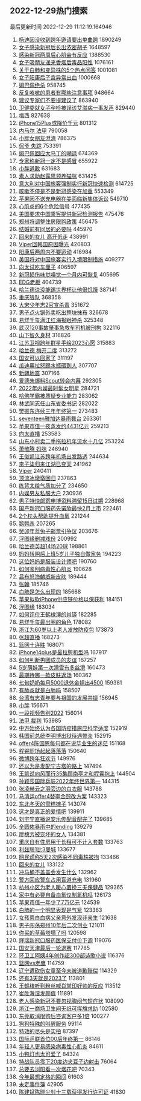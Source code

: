 ## 2022-12-29热门搜索 
最后更新时间 2022-12-29 11:12:19.164946 
1. [杨迪因没收到跨年邀请要出单曲跨](https://s.weibo.com/weibo?q=%23%E6%9D%A8%E8%BF%AA%E5%9B%A0%E6%B2%A1%E6%94%B6%E5%88%B0%E8%B7%A8%E5%B9%B4%E9%82%80%E8%AF%B7%E8%A6%81%E5%87%BA%E5%8D%95%E6%9B%B2%E8%B7%A8%23&t=31&band_rank=1&Refer=top) 1890249
1. [女子感染新冠后长出浓密胡子](https://s.weibo.com/weibo?q=%23%E5%A5%B3%E5%AD%90%E6%84%9F%E6%9F%93%E6%96%B0%E5%86%A0%E5%90%8E%E9%95%BF%E5%87%BA%E6%B5%93%E5%AF%86%E8%83%A1%E5%AD%90%23&t=31&band_rank=11&Refer=top) 1648597
1. [感染新冠两周后心肌会有反应](https://s.weibo.com/weibo?q=%23%E6%84%9F%E6%9F%93%E6%96%B0%E5%86%A0%E4%B8%A4%E5%91%A8%E5%90%8E%E5%BF%83%E8%82%8C%E4%BC%9A%E6%9C%89%E5%8F%8D%E5%BA%94%23&t=31&band_rank=1&Refer=top) 1388530
1. [女子吸朋友递来香烟后毒品阳性](https://s.weibo.com/weibo?q=%23%E5%A5%B3%E5%AD%90%E5%90%B8%E6%9C%8B%E5%8F%8B%E9%80%92%E6%9D%A5%E9%A6%99%E7%83%9F%E5%90%8E%E6%AF%92%E5%93%81%E9%98%B3%E6%80%A7%23&t=31&band_rank=7&Refer=top) 1076161
1. [关于白肺和变异株的5个热点问答](https://s.weibo.com/weibo?q=%23%E5%85%B3%E4%BA%8E%E7%99%BD%E8%82%BA%E5%92%8C%E5%8F%98%E5%BC%82%E6%A0%AA%E7%9A%845%E4%B8%AA%E7%83%AD%E7%82%B9%E9%97%AE%E7%AD%94%23&t=31&band_rank=3&Refer=top) 1001081
1. [女子阳康后子宫异常出血](https://s.weibo.com/weibo?q=%23%E5%A5%B3%E5%AD%90%E9%98%B3%E5%BA%B7%E5%90%8E%E5%AD%90%E5%AE%AB%E5%BC%82%E5%B8%B8%E5%87%BA%E8%A1%80%23&t=31&band_rank=11&Refer=top) 1000668
1. [姆巴佩绝杀](https://s.weibo.com/weibo?q=%23%E5%A7%86%E5%B7%B4%E4%BD%A9%E7%BB%9D%E6%9D%80%23&t=31&band_rank=5&Refer=top) 958745
1. [反复咳嗽的患者有哪些注意事项](https://s.weibo.com/weibo?q=%23%E5%8F%8D%E5%A4%8D%E5%92%B3%E5%97%BD%E7%9A%84%E6%82%A3%E8%80%85%E6%9C%89%E5%93%AA%E4%BA%9B%E6%B3%A8%E6%84%8F%E4%BA%8B%E9%A1%B9%23&t=31&band_rank=40&Refer=top) 948664
1. [建议专家们不要提建议了](https://s.weibo.com/weibo?q=%23%E5%BB%BA%E8%AE%AE%E4%B8%93%E5%AE%B6%E4%BB%AC%E4%B8%8D%E8%A6%81%E6%8F%90%E5%BB%BA%E8%AE%AE%E4%BA%86%23&t=31&band_rank=6&Refer=top) 863940
1. [卫健委就女子孕检被误诊艾滋病一事发声](https://s.weibo.com/weibo?q=%23%E5%8D%AB%E5%81%A5%E5%A7%94%E5%B0%B1%E5%A5%B3%E5%AD%90%E5%AD%95%E6%A3%80%E8%A2%AB%E8%AF%AF%E8%AF%8A%E8%89%BE%E6%BB%8B%E7%97%85%E4%B8%80%E4%BA%8B%E5%8F%91%E5%A3%B0%23&t=31&band_rank=12&Refer=top) 829440
1. [梅西](https://s.weibo.com/weibo?q=%E6%A2%85%E8%A5%BF&t=31&band_rank=19&Refer=top) 827638
1. [iPhone15Plus或降价千元](https://s.weibo.com/weibo?q=%23iPhone15Plus%E6%88%96%E9%99%8D%E4%BB%B7%E5%8D%83%E5%85%83%23&t=31&band_rank=24&Refer=top) 801312
1. [内马尔 法甲](https://s.weibo.com/weibo?q=%E5%86%85%E9%A9%AC%E5%B0%94%20%E6%B3%95%E7%94%B2&t=31&band_rank=5&Refer=top) 790058
1. [小胖女朋友澄清](https://s.weibo.com/weibo?q=%23%E5%B0%8F%E8%83%96%E5%A5%B3%E6%9C%8B%E5%8F%8B%E6%BE%84%E6%B8%85%23&t=31&band_rank=7&Refer=top) 786375
1. [侃爷 失踪](https://s.weibo.com/weibo?q=%E4%BE%83%E7%88%B7%20%E5%A4%B1%E8%B8%AA&t=31&band_rank=2&Refer=top) 753391
1. [姆巴佩回应大马丁的嘲讽](https://s.weibo.com/weibo?q=%23%E5%A7%86%E5%B7%B4%E4%BD%A9%E5%9B%9E%E5%BA%94%E5%A4%A7%E9%A9%AC%E4%B8%81%E7%9A%84%E5%98%B2%E8%AE%BD%23&t=31&band_rank=7&Refer=top) 674369
1. [专家称新冠一定不是感冒](https://s.weibo.com/weibo?q=%23%E4%B8%93%E5%AE%B6%E7%A7%B0%E6%96%B0%E5%86%A0%E4%B8%80%E5%AE%9A%E4%B8%8D%E6%98%AF%E6%84%9F%E5%86%92%23&t=31&band_rank=8&Refer=top) 655922
1. [小胖道歉](https://s.weibo.com/weibo?q=%23%E5%B0%8F%E8%83%96%E9%81%93%E6%AD%89%23&t=31&band_rank=7&Refer=top) 631683
1. [素人求助赵露思领养猫咪](https://s.weibo.com/weibo?q=%23%E7%B4%A0%E4%BA%BA%E6%B1%82%E5%8A%A9%E8%B5%B5%E9%9C%B2%E6%80%9D%E9%A2%86%E5%85%BB%E7%8C%AB%E5%92%AA%23&t=31&band_rank=11&Refer=top) 631425
1. [意大利对中国旅客强制实行新冠快速检测](https://s.weibo.com/weibo?q=%23%E6%84%8F%E5%A4%A7%E5%88%A9%E5%AF%B9%E4%B8%AD%E5%9B%BD%E6%97%85%E5%AE%A2%E5%BC%BA%E5%88%B6%E5%AE%9E%E8%A1%8C%E6%96%B0%E5%86%A0%E5%BF%AB%E9%80%9F%E6%A3%80%E6%B5%8B%23&t=31&band_rank=23&Refer=top) 614725
1. [咳嗽不停是不是新冠感染在加重](https://s.weibo.com/weibo?q=%23%E5%92%B3%E5%97%BD%E4%B8%8D%E5%81%9C%E6%98%AF%E4%B8%8D%E6%98%AF%E6%96%B0%E5%86%A0%E6%84%9F%E6%9F%93%E5%9C%A8%E5%8A%A0%E9%87%8D%23&t=31&band_rank=31&Refer=top) 553349
1. [苹果因不送充电器在美面临新集体诉讼](https://s.weibo.com/weibo?q=%23%E8%8B%B9%E6%9E%9C%E5%9B%A0%E4%B8%8D%E9%80%81%E5%85%85%E7%94%B5%E5%99%A8%E5%9C%A8%E7%BE%8E%E9%9D%A2%E4%B8%B4%E6%96%B0%E9%9B%86%E4%BD%93%E8%AF%89%E8%AE%BC%23&t=31&band_rank=37&Refer=top) 549710
1. [心肌炎的6个危险信号](https://s.weibo.com/weibo?q=%23%E5%BF%83%E8%82%8C%E7%82%8E%E7%9A%846%E4%B8%AA%E5%8D%B1%E9%99%A9%E4%BF%A1%E5%8F%B7%23&t=31&band_rank=4&Refer=top) 477435
1. [美国要求中国乘客提供新冠检测报告](https://s.weibo.com/weibo?q=%23%E7%BE%8E%E5%9B%BD%E8%A6%81%E6%B1%82%E4%B8%AD%E5%9B%BD%E4%B9%98%E5%AE%A2%E6%8F%90%E4%BE%9B%E6%96%B0%E5%86%A0%E6%A3%80%E6%B5%8B%E6%8A%A5%E5%91%8A%23&t=31&band_rank=13&Refer=top) 475476
1. [郑州将调整住房限购政策](https://s.weibo.com/weibo?q=%23%E9%83%91%E5%B7%9E%E5%B0%86%E8%B0%83%E6%95%B4%E4%BD%8F%E6%88%BF%E9%99%90%E8%B4%AD%E6%94%BF%E7%AD%96%23&t=31&band_rank=9&Refer=top) 456475
1. [结婚前有同居的必要吗](https://s.weibo.com/weibo?q=%23%E7%BB%93%E5%A9%9A%E5%89%8D%E6%9C%89%E5%90%8C%E5%B1%85%E7%9A%84%E5%BF%85%E8%A6%81%E5%90%97%23&t=31&band_rank=5&Refer=top) 445970
1. [回来的女儿 高开低走](https://s.weibo.com/weibo?q=%E5%9B%9E%E6%9D%A5%E7%9A%84%E5%A5%B3%E5%84%BF%20%E9%AB%98%E5%BC%80%E4%BD%8E%E8%B5%B0&t=31&band_rank=7&Refer=top) 438991
1. [Viper回韩国原因曝光](https://s.weibo.com/weibo?q=%23Viper%E5%9B%9E%E9%9F%A9%E5%9B%BD%E5%8E%9F%E5%9B%A0%E6%9B%9D%E5%85%89%23&t=31&band_rank=8&Refer=top) 420803
1. [阳康后两周内不要运动](https://s.weibo.com/weibo?q=%23%E9%98%B3%E5%BA%B7%E5%90%8E%E4%B8%A4%E5%91%A8%E5%86%85%E4%B8%8D%E8%A6%81%E8%BF%90%E5%8A%A8%23&t=31&band_rank=15&Refer=top) 416984
1. [美国将对中国旅客实行入境限制措施](https://s.weibo.com/weibo?q=%23%E7%BE%8E%E5%9B%BD%E5%B0%86%E5%AF%B9%E4%B8%AD%E5%9B%BD%E6%97%85%E5%AE%A2%E5%AE%9E%E8%A1%8C%E5%85%A5%E5%A2%83%E9%99%90%E5%88%B6%E6%8E%AA%E6%96%BD%23&t=31&band_rank=12&Refer=top) 409277
1. [向太试吃车厘子](https://s.weibo.com/weibo?q=%23%E5%90%91%E5%A4%AA%E8%AF%95%E5%90%83%E8%BD%A6%E5%8E%98%E5%AD%90%23&t=31&band_rank=16&Refer=top) 406597
1. [新冠损伤味觉嗅觉一个月内可恢复](https://s.weibo.com/weibo?q=%23%E6%96%B0%E5%86%A0%E6%8D%9F%E4%BC%A4%E5%91%B3%E8%A7%89%E5%97%85%E8%A7%89%E4%B8%80%E4%B8%AA%E6%9C%88%E5%86%85%E5%8F%AF%E6%81%A2%E5%A4%8D%23&t=31&band_rank=35&Refer=top) 405695
1. [EDG老板](https://s.weibo.com/weibo?q=EDG%E8%80%81%E6%9D%BF&t=31&band_rank=24&Refer=top) 404739
1. [哈兰德说没能踢世界杯让他很饥饿](https://s.weibo.com/weibo?q=%23%E5%93%88%E5%85%B0%E5%BE%B7%E8%AF%B4%E6%B2%A1%E8%83%BD%E8%B8%A2%E4%B8%96%E7%95%8C%E6%9D%AF%E8%AE%A9%E4%BB%96%E5%BE%88%E9%A5%A5%E9%A5%BF%23&t=31&band_rank=13&Refer=top) 387141
1. [重庆狼队](https://s.weibo.com/weibo?q=%23%E9%87%8D%E5%BA%86%E7%8B%BC%E9%98%9F%23&t=31&band_rank=9&Refer=top) 368358
1. [大宋少年志2官宣杀青](https://s.weibo.com/weibo?q=%23%E5%A4%A7%E5%AE%8B%E5%B0%91%E5%B9%B4%E5%BF%972%E5%AE%98%E5%AE%A3%E6%9D%80%E9%9D%92%23&t=31&band_rank=17&Refer=top) 351672
1. [男子点火锅外卖吃出整块抹布](https://s.weibo.com/weibo?q=%23%E7%94%B7%E5%AD%90%E7%82%B9%E7%81%AB%E9%94%85%E5%A4%96%E5%8D%96%E5%90%83%E5%87%BA%E6%95%B4%E5%9D%97%E6%8A%B9%E5%B8%83%23&t=31&band_rank=22&Refer=top) 326678
1. [易烊千玺满江红海报眼神杀](https://s.weibo.com/weibo?q=%23%E6%98%93%E7%83%8A%E5%8D%83%E7%8E%BA%E6%BB%A1%E6%B1%9F%E7%BA%A2%E6%B5%B7%E6%8A%A5%E7%9C%BC%E7%A5%9E%E6%9D%80%23&t=31&band_rank=23&Refer=top) 325348
1. [武汉120事故肇事急救车司机被刑拘](https://s.weibo.com/weibo?q=%23%E6%AD%A6%E6%B1%89120%E4%BA%8B%E6%95%85%E8%82%87%E4%BA%8B%E6%80%A5%E6%95%91%E8%BD%A6%E5%8F%B8%E6%9C%BA%E8%A2%AB%E5%88%91%E6%8B%98%23&t=31&band_rank=10&Refer=top) 322116
1. [山下智久身材](https://s.weibo.com/weibo?q=%23%E5%B1%B1%E4%B8%8B%E6%99%BA%E4%B9%85%E8%BA%AB%E6%9D%90%23&t=31&band_rank=11&Refer=top) 316826
1. [江苏卫视跨年群星手绘2023心愿](https://s.weibo.com/weibo?q=%23%E6%B1%9F%E8%8B%8F%E5%8D%AB%E8%A7%86%E8%B7%A8%E5%B9%B4%E7%BE%A4%E6%98%9F%E6%89%8B%E7%BB%982023%E5%BF%83%E6%84%BF%23&t=31&band_rank=21&Refer=top) 315883
1. [哈兰德 梅开二度](https://s.weibo.com/weibo?q=%E5%93%88%E5%85%B0%E5%BE%B7%20%E6%A2%85%E5%BC%80%E4%BA%8C%E5%BA%A6&t=31&band_rank=20&Refer=top) 313272
1. [国安可以回家了](https://s.weibo.com/weibo?q=%23%E5%9B%BD%E5%AE%89%E5%8F%AF%E4%BB%A5%E5%9B%9E%E5%AE%B6%E4%BA%86%23&t=31&band_rank=20&Refer=top) 311197
1. [瓜迪奥拉怒踢水瓶砸到人](https://s.weibo.com/weibo?q=%23%E7%93%9C%E8%BF%AA%E5%A5%A5%E6%8B%89%E6%80%92%E8%B8%A2%E6%B0%B4%E7%93%B6%E7%A0%B8%E5%88%B0%E4%BA%BA%23&t=31&band_rank=15&Refer=top) 307707
1. [新疆地震](https://s.weibo.com/weibo?q=%E6%96%B0%E7%96%86%E5%9C%B0%E9%9C%87&t=31&band_rank=44&Refer=top) 307166
1. [爱德朱爆料Scout转会内幕](https://s.weibo.com/weibo?q=%23%E7%88%B1%E5%BE%B7%E6%9C%B1%E7%88%86%E6%96%99Scout%E8%BD%AC%E4%BC%9A%E5%86%85%E5%B9%95%23&t=31&band_rank=12&Refer=top) 292305
1. [2022年内娱最时髦女明星](https://s.weibo.com/weibo?q=2022%E5%B9%B4%E5%86%85%E5%A8%B1%E6%9C%80%E6%97%B6%E9%AB%A6%E5%A5%B3%E6%98%8E%E6%98%9F&t=31&band_rank=21&Refer=top) 284721
1. [哈佛学霸被质疑专业能力](https://s.weibo.com/weibo?q=%23%E5%93%88%E4%BD%9B%E5%AD%A6%E9%9C%B8%E8%A2%AB%E8%B4%A8%E7%96%91%E4%B8%93%E4%B8%9A%E8%83%BD%E5%8A%9B%23&t=31&band_rank=17&Refer=top) 283062
1. [林武同志任山东省委书记](https://s.weibo.com/weibo?q=%23%E6%9E%97%E6%AD%A6%E5%90%8C%E5%BF%97%E4%BB%BB%E5%B1%B1%E4%B8%9C%E7%9C%81%E5%A7%94%E4%B9%A6%E8%AE%B0%23&t=31&band_rank=23&Refer=top) 282022
1. [樊振东连续三年年终第一](https://s.weibo.com/weibo?q=%23%E6%A8%8A%E6%8C%AF%E4%B8%9C%E8%BF%9E%E7%BB%AD%E4%B8%89%E5%B9%B4%E5%B9%B4%E7%BB%88%E7%AC%AC%E4%B8%80%23&t=31&band_rank=13&Refer=top) 273483
1. [seventeen雅加达暴雨舞台](https://s.weibo.com/weibo?q=%23seventeen%E9%9B%85%E5%8A%A0%E8%BE%BE%E6%9A%B4%E9%9B%A8%E8%88%9E%E5%8F%B0%23&t=31&band_rank=14&Refer=top) 263361
1. [苹果市值一夜蒸发约4431亿元](https://s.weibo.com/weibo?q=%23%E8%8B%B9%E6%9E%9C%E5%B8%82%E5%80%BC%E4%B8%80%E5%A4%9C%E8%92%B8%E5%8F%91%E7%BA%A64431%E4%BA%BF%E5%85%83%23&t=31&band_rank=21&Refer=top) 259213
1. [向太直播](https://s.weibo.com/weibo?q=%E5%90%91%E5%A4%AA%E7%9B%B4%E6%92%AD&t=31&band_rank=15&Refer=top) 253583
1. [山东小村卖二手拖拉机年流水十几亿](https://s.weibo.com/weibo?q=%23%E5%B1%B1%E4%B8%9C%E5%B0%8F%E6%9D%91%E5%8D%96%E4%BA%8C%E6%89%8B%E6%8B%96%E6%8B%89%E6%9C%BA%E5%B9%B4%E6%B5%81%E6%B0%B4%E5%8D%81%E5%87%A0%E4%BA%BF%23&t=31&band_rank=16&Refer=top) 253224
1. [萧敬腾 妈咪](https://s.weibo.com/weibo?q=%E8%90%A7%E6%95%AC%E8%85%BE%20%E5%A6%88%E5%92%AA&t=31&band_rank=21&Refer=top) 246940
1. [王俊凯江苏跨年机场出发路透](https://s.weibo.com/weibo?q=%23%E7%8E%8B%E4%BF%8A%E5%87%AF%E6%B1%9F%E8%8B%8F%E8%B7%A8%E5%B9%B4%E6%9C%BA%E5%9C%BA%E5%87%BA%E5%8F%91%E8%B7%AF%E9%80%8F%23&t=31&band_rank=25&Refer=top) 244634
1. [李子柒归来江湖已变天](https://s.weibo.com/weibo?q=%23%E6%9D%8E%E5%AD%90%E6%9F%92%E5%BD%92%E6%9D%A5%E6%B1%9F%E6%B9%96%E5%B7%B2%E5%8F%98%E5%A4%A9%23&t=31&band_rank=33&Refer=top) 241962
1. [Viper](https://s.weibo.com/weibo?q=Viper&t=31&band_rank=17&Refer=top) 240411
1. [顶流冰墩墩回归](https://s.weibo.com/weibo?q=%23%E9%A1%B6%E6%B5%81%E5%86%B0%E5%A2%A9%E5%A2%A9%E5%9B%9E%E5%BD%92%23&t=31&band_rank=50&Refer=top) 237863
1. [练背太给气质加分了](https://s.weibo.com/weibo?q=%23%E7%BB%83%E8%83%8C%E5%A4%AA%E7%BB%99%E6%B0%94%E8%B4%A8%E5%8A%A0%E5%88%86%E4%BA%86%23&t=31&band_rank=25&Refer=top) 234650
1. [内娱男友私服大户](https://s.weibo.com/weibo?q=%23%E5%86%85%E5%A8%B1%E7%94%B7%E5%8F%8B%E7%A7%81%E6%9C%8D%E5%A4%A7%E6%88%B7%23&t=31&band_rank=32&Refer=top) 230936
1. [男子特快邮寄申博资料滞留15日过期](https://s.weibo.com/weibo?q=%23%E7%94%B7%E5%AD%90%E7%89%B9%E5%BF%AB%E9%82%AE%E5%AF%84%E7%94%B3%E5%8D%9A%E8%B5%84%E6%96%99%E6%BB%9E%E7%95%9915%E6%97%A5%E8%BF%87%E6%9C%9F%23&t=31&band_rank=17&Refer=top) 228968
1. [国产新冠口服药先诺欣最快2月上市](https://s.weibo.com/weibo?q=%23%E5%9B%BD%E4%BA%A7%E6%96%B0%E5%86%A0%E5%8F%A3%E6%9C%8D%E8%8D%AF%E5%85%88%E8%AF%BA%E6%AC%A3%E6%9C%80%E5%BF%AB2%E6%9C%88%E4%B8%8A%E5%B8%82%23&t=31&band_rank=18&Refer=top) 222461
1. [2个枕头帮助提升血氧](https://s.weibo.com/weibo?q=%232%E4%B8%AA%E6%9E%95%E5%A4%B4%E5%B8%AE%E5%8A%A9%E6%8F%90%E5%8D%87%E8%A1%80%E6%B0%A7%23&t=31&band_rank=22&Refer=top) 221244
1. [鹅鸭杀](https://s.weibo.com/weibo?q=%E9%B9%85%E9%B8%AD%E6%9D%80&t=31&band_rank=22&Refer=top) 207265
1. [癸卯年蓝兔子邮票引争议](https://s.weibo.com/weibo?q=%23%E7%99%B8%E5%8D%AF%E5%B9%B4%E8%93%9D%E5%85%94%E5%AD%90%E9%82%AE%E7%A5%A8%E5%BC%95%E4%BA%89%E8%AE%AE%23&t=31&band_rank=48&Refer=top) 203676
1. [浮图缘删减戏份](https://s.weibo.com/weibo?q=%23%E6%B5%AE%E5%9B%BE%E7%BC%98%E5%88%A0%E5%87%8F%E6%88%8F%E4%BB%BD%23&t=31&band_rank=19&Refer=top) 200992
1. [哈兰德英超14场20球](https://s.weibo.com/weibo?q=%23%E5%93%88%E5%85%B0%E5%BE%B7%E8%8B%B1%E8%B6%8514%E5%9C%BA20%E7%90%83%23&t=31&band_rank=29&Refer=top) 198861
1. [妈妈转阴后上班5岁儿子独自做家务](https://s.weibo.com/weibo?q=%23%E5%A6%88%E5%A6%88%E8%BD%AC%E9%98%B4%E5%90%8E%E4%B8%8A%E7%8F%AD5%E5%B2%81%E5%84%BF%E5%AD%90%E7%8B%AC%E8%87%AA%E5%81%9A%E5%AE%B6%E5%8A%A1%23&t=31&band_rank=43&Refer=top) 194223
1. [这位妈妈是服装设计师吧](https://s.weibo.com/weibo?q=%23%E8%BF%99%E4%BD%8D%E5%A6%88%E5%A6%88%E6%98%AF%E6%9C%8D%E8%A3%85%E8%AE%BE%E8%AE%A1%E5%B8%88%E5%90%A7%23&t=31&band_rank=31&Refer=top) 190760
1. [如何鉴别病毒性心肌炎](https://s.weibo.com/weibo?q=%23%E5%A6%82%E4%BD%95%E9%89%B4%E5%88%AB%E7%97%85%E6%AF%92%E6%80%A7%E5%BF%83%E8%82%8C%E7%82%8E%23&t=31&band_rank=32&Refer=top) 190628
1. [吕布怒海麟威新皮肤](https://s.weibo.com/weibo?q=%23%E5%90%95%E5%B8%83%E6%80%92%E6%B5%B7%E9%BA%9F%E5%A8%81%E6%96%B0%E7%9A%AE%E8%82%A4%23&t=31&band_rank=20&Refer=top) 189444
1. [张翰](https://s.weibo.com/weibo?q=%E5%BC%A0%E7%BF%B0&t=31&band_rank=32&Refer=top) 185746
1. [白肺是怎么出现的](https://s.weibo.com/weibo?q=%23%E7%99%BD%E8%82%BA%E6%98%AF%E6%80%8E%E4%B9%88%E5%87%BA%E7%8E%B0%E7%9A%84%23&t=31&band_rank=33&Refer=top) 185688
1. [苹果拟砍iPhone供应链价格以保获利](https://s.weibo.com/weibo?q=%23%E8%8B%B9%E6%9E%9C%E6%8B%9F%E7%A0%8DiPhone%E4%BE%9B%E5%BA%94%E9%93%BE%E4%BB%B7%E6%A0%BC%E4%BB%A5%E4%BF%9D%E8%8E%B7%E5%88%A9%23&t=31&band_rank=30&Refer=top) 184151
1. [浮图缘](https://s.weibo.com/weibo?q=%E6%B5%AE%E5%9B%BE%E7%BC%98&t=31&band_rank=23&Refer=top) 183034
1. [如何评价王鹤棣演的肖铎](https://s.weibo.com/weibo?q=%23%E5%A6%82%E4%BD%95%E8%AF%84%E4%BB%B7%E7%8E%8B%E9%B9%A4%E6%A3%A3%E6%BC%94%E7%9A%84%E8%82%96%E9%93%8E%23&t=31&band_rank=27&Refer=top) 182285
1. [易烊千玺最出圈的角色](https://s.weibo.com/weibo?q=%23%E6%98%93%E7%83%8A%E5%8D%83%E7%8E%BA%E6%9C%80%E5%87%BA%E5%9C%88%E7%9A%84%E8%A7%92%E8%89%B2%23&t=31&band_rank=25&Refer=top) 178082
1. [浙江为60岁以上老人发放防疫包](https://s.weibo.com/weibo?q=%23%E6%B5%99%E6%B1%9F%E4%B8%BA60%E5%B2%81%E4%BB%A5%E4%B8%8A%E8%80%81%E4%BA%BA%E5%8F%91%E6%94%BE%E9%98%B2%E7%96%AB%E5%8C%85%23&t=31&band_rank=50&Refer=top) 173873
1. [张超直播](https://s.weibo.com/weibo?q=%E5%BC%A0%E8%B6%85%E7%9B%B4%E6%92%AD&t=31&band_rank=23&Refer=top) 168273
1. [篮网十连胜](https://s.weibo.com/weibo?q=%23%E7%AF%AE%E7%BD%91%E5%8D%81%E8%BF%9E%E8%83%9C%23&t=31&band_rank=30&Refer=top) 168071
1. [iPhone14plus是最拉胯机型吗](https://s.weibo.com/weibo?q=%23iPhone14plus%E6%98%AF%E6%9C%80%E6%8B%89%E8%83%AF%E6%9C%BA%E5%9E%8B%E5%90%97%23&t=31&band_rank=32&Refer=top) 167917
1. [如何判断男团成员的友谊](https://s.weibo.com/weibo?q=%23%E5%A6%82%E4%BD%95%E5%88%A4%E6%96%AD%E7%94%B7%E5%9B%A2%E6%88%90%E5%91%98%E7%9A%84%E5%8F%8B%E8%B0%8A%23&t=31&band_rank=13&Refer=top) 167257
1. [5岁萌娃第一次滑雪有多丝滑](https://s.weibo.com/weibo?q=%235%E5%B2%81%E8%90%8C%E5%A8%83%E7%AC%AC%E4%B8%80%E6%AC%A1%E6%BB%91%E9%9B%AA%E6%9C%89%E5%A4%9A%E4%B8%9D%E6%BB%91%23&t=31&band_rank=45&Refer=top) 160473
1. [最期待哪一款皮肤返场](https://s.weibo.com/weibo?q=%23%E6%9C%80%E6%9C%9F%E5%BE%85%E5%93%AA%E4%B8%80%E6%AC%BE%E7%9A%AE%E8%82%A4%E8%BF%94%E5%9C%BA%23&t=31&band_rank=34&Refer=top) 160362
1. [七旬奶奶每月5000退休金捐出4500](https://s.weibo.com/weibo?q=%23%E4%B8%83%E6%97%AC%E5%A5%B6%E5%A5%B6%E6%AF%8F%E6%9C%885000%E9%80%80%E4%BC%91%E9%87%91%E6%8D%90%E5%87%BA4500%23&t=31&band_rank=49&Refer=top) 159381
1. [有肺炎就是白肺吗](https://s.weibo.com/weibo?q=%23%E6%9C%89%E8%82%BA%E7%82%8E%E5%B0%B1%E6%98%AF%E7%99%BD%E8%82%BA%E5%90%97%23&t=31&band_rank=38&Refer=top) 158507
1. [台湾有志青年要与祖国的发展共振](https://s.weibo.com/weibo?q=%23%E5%8F%B0%E6%B9%BE%E6%9C%89%E5%BF%97%E9%9D%92%E5%B9%B4%E8%A6%81%E4%B8%8E%E7%A5%96%E5%9B%BD%E7%9A%84%E5%8F%91%E5%B1%95%E5%85%B1%E6%8C%AF%23&t=31&band_rank=39&Refer=top) 156945
1. [小胖](https://s.weibo.com/weibo?q=%E5%B0%8F%E8%83%96&t=31&band_rank=42&Refer=top) 156671
1. [一段视频告别2022](https://s.weibo.com/weibo?q=%23%E4%B8%80%E6%AE%B5%E8%A7%86%E9%A2%91%E5%91%8A%E5%88%AB2022%23&t=31&band_rank=40&Refer=top) 156014
1. [法甲 裁判](https://s.weibo.com/weibo?q=%E6%B3%95%E7%94%B2%20%E8%A3%81%E5%88%A4&t=31&band_rank=42&Refer=top) 153985
1. [中方始终认为各国防疫措施应科学适度](https://s.weibo.com/weibo?q=%23%E4%B8%AD%E6%96%B9%E5%A7%8B%E7%BB%88%E8%AE%A4%E4%B8%BA%E5%90%84%E5%9B%BD%E9%98%B2%E7%96%AB%E6%8E%AA%E6%96%BD%E5%BA%94%E7%A7%91%E5%AD%A6%E9%80%82%E5%BA%A6%23&t=31&band_rank=26&Refer=top) 152919
1. [韩国前总统李明博出狱待遇惨淡](https://s.weibo.com/weibo?q=%23%E9%9F%A9%E5%9B%BD%E5%89%8D%E6%80%BB%E7%BB%9F%E6%9D%8E%E6%98%8E%E5%8D%9A%E5%87%BA%E7%8B%B1%E5%BE%85%E9%81%87%E6%83%A8%E6%B7%A1%23&t=31&band_rank=27&Refer=top) 152915
1. [offer4陈国恩每句都在说毕业生的迷茫](https://s.weibo.com/weibo?q=%23offer4%E9%99%88%E5%9B%BD%E6%81%A9%E6%AF%8F%E5%8F%A5%E9%83%BD%E5%9C%A8%E8%AF%B4%E6%AF%95%E4%B8%9A%E7%94%9F%E7%9A%84%E8%BF%B7%E8%8C%AB%23&t=31&band_rank=43&Refer=top) 151168
1. [程霄职场起起落落落](https://s.weibo.com/weibo?q=%23%E7%A8%8B%E9%9C%84%E8%81%8C%E5%9C%BA%E8%B5%B7%E8%B5%B7%E8%90%BD%E8%90%BD%E8%90%BD%23&t=31&band_rank=43&Refer=top) 150640
1. [微博跨年狂欢节](https://s.weibo.com/weibo?q=%E5%BE%AE%E5%8D%9A%E8%B7%A8%E5%B9%B4%E7%8B%82%E6%AC%A2%E8%8A%82&t=31&band_rank=5&Refer=top) 149976
1. [还以为是发配宁古塔的路上](https://s.weibo.com/weibo?q=%23%E8%BF%98%E4%BB%A5%E4%B8%BA%E6%98%AF%E5%8F%91%E9%85%8D%E5%AE%81%E5%8F%A4%E5%A1%94%E7%9A%84%E8%B7%AF%E4%B8%8A%23&t=31&band_rank=28&Refer=top) 147494
1. [王凯说向风而行35集顾南亭才和程霄抱上](https://s.weibo.com/weibo?q=%23%E7%8E%8B%E5%87%AF%E8%AF%B4%E5%90%91%E9%A3%8E%E8%80%8C%E8%A1%8C35%E9%9B%86%E9%A1%BE%E5%8D%97%E4%BA%AD%E6%89%8D%E5%92%8C%E7%A8%8B%E9%9C%84%E6%8A%B1%E4%B8%8A%23&t=31&band_rank=44&Refer=top) 144504
1. [孙颖莎国际乒联2022年终世界第一](https://s.weibo.com/weibo?q=%23%E5%AD%99%E9%A2%96%E8%8E%8E%E5%9B%BD%E9%99%85%E4%B9%92%E8%81%942022%E5%B9%B4%E7%BB%88%E4%B8%96%E7%95%8C%E7%AC%AC%E4%B8%80%23&t=31&band_rank=38&Refer=top) 144315
1. [张凌赫云之羽旁边的白衣服](https://s.weibo.com/weibo?q=%23%E5%BC%A0%E5%87%8C%E8%B5%AB%E4%BA%91%E4%B9%8B%E7%BE%BD%E6%97%81%E8%BE%B9%E7%9A%84%E7%99%BD%E8%A1%A3%E6%9C%8D%23&t=31&band_rank=25&Refer=top) 143788
1. [马清运offer4替李金颐改方案](https://s.weibo.com/weibo?q=%23%E9%A9%AC%E6%B8%85%E8%BF%90offer4%E6%9B%BF%E6%9D%8E%E9%87%91%E9%A2%90%E6%94%B9%E6%96%B9%E6%A1%88%23&t=31&band_rank=37&Refer=top) 143323
1. [东北冬天的雪糕摊子](https://s.weibo.com/weibo?q=%23%E4%B8%9C%E5%8C%97%E5%86%AC%E5%A4%A9%E7%9A%84%E9%9B%AA%E7%B3%95%E6%91%8A%E5%AD%90%23&t=31&band_rank=29&Refer=top) 143074
1. [这才是真正的爱情吧](https://s.weibo.com/weibo?q=%23%E8%BF%99%E6%89%8D%E6%98%AF%E7%9C%9F%E6%AD%A3%E7%9A%84%E7%88%B1%E6%83%85%E5%90%A7%23&t=31&band_rank=30&Refer=top) 139911
1. [刘宇宁直播说安乐传配音配完了](https://s.weibo.com/weibo?q=%23%E5%88%98%E5%AE%87%E5%AE%81%E7%9B%B4%E6%92%AD%E8%AF%B4%E5%AE%89%E4%B9%90%E4%BC%A0%E9%85%8D%E9%9F%B3%E9%85%8D%E5%AE%8C%E4%BA%86%23&t=31&band_rank=31&Refer=top) 139685
1. [全圆佑暴雨中的ending](https://s.weibo.com/weibo?q=%23%E5%85%A8%E5%9C%86%E4%BD%91%E6%9A%B4%E9%9B%A8%E4%B8%AD%E7%9A%84ending%23&t=31&band_rank=38&Refer=top) 139279
1. [廖穗芳被宠坏的女人](https://s.weibo.com/weibo?q=%23%E5%BB%96%E7%A9%97%E8%8A%B3%E8%A2%AB%E5%AE%A0%E5%9D%8F%E7%9A%84%E5%A5%B3%E4%BA%BA%23&t=31&band_rank=42&Refer=top) 134381
1. [重庆自有住房用于长租可不计入套数](https://s.weibo.com/weibo?q=%23%E9%87%8D%E5%BA%86%E8%87%AA%E6%9C%89%E4%BD%8F%E6%88%BF%E7%94%A8%E4%BA%8E%E9%95%BF%E7%A7%9F%E5%8F%AF%E4%B8%8D%E8%AE%A1%E5%85%A5%E5%A5%97%E6%95%B0%23&t=31&band_rank=35&Refer=top) 133763
1. [利兹联1比3曼城](https://s.weibo.com/weibo?q=%23%E5%88%A9%E5%85%B9%E8%81%941%E6%AF%943%E6%9B%BC%E5%9F%8E%23&t=31&band_rank=47&Refer=top) 133677
1. [网民谎称5天2次感染不同毒株被拘](https://s.weibo.com/weibo?q=%23%E7%BD%91%E6%B0%91%E8%B0%8E%E7%A7%B05%E5%A4%A92%E6%AC%A1%E6%84%9F%E6%9F%93%E4%B8%8D%E5%90%8C%E6%AF%92%E6%A0%AA%E8%A2%AB%E6%8B%98%23&t=31&band_rank=36&Refer=top) 133466
1. [回来的女儿](https://s.weibo.com/weibo?q=%E5%9B%9E%E6%9D%A5%E7%9A%84%E5%A5%B3%E5%84%BF&t=31&band_rank=34&Refer=top) 133122
1. [冲马桶不盖盖会发生什么](https://s.weibo.com/weibo?q=%23%E5%86%B2%E9%A9%AC%E6%A1%B6%E4%B8%8D%E7%9B%96%E7%9B%96%E4%BC%9A%E5%8F%91%E7%94%9F%E4%BB%80%E4%B9%88%23&t=31&band_rank=37&Refer=top) 132962
1. [警方回应警车占用盲道充电](https://s.weibo.com/weibo?q=%23%E8%AD%A6%E6%96%B9%E5%9B%9E%E5%BA%94%E8%AD%A6%E8%BD%A6%E5%8D%A0%E7%94%A8%E7%9B%B2%E9%81%93%E5%85%85%E7%94%B5%23&t=31&band_rank=50&Refer=top) 131960
1. [杭州小区为老人暖心置换三无保健品](https://s.weibo.com/weibo?q=%23%E6%9D%AD%E5%B7%9E%E5%B0%8F%E5%8C%BA%E4%B8%BA%E8%80%81%E4%BA%BA%E6%9A%96%E5%BF%83%E7%BD%AE%E6%8D%A2%E4%B8%89%E6%97%A0%E4%BF%9D%E5%81%A5%E5%93%81%23&t=31&band_rank=40&Refer=top) 129365
1. [家中有必要自备血氧仪制氧机吗](https://s.weibo.com/weibo?q=%23%E5%AE%B6%E4%B8%AD%E6%9C%89%E5%BF%85%E8%A6%81%E8%87%AA%E5%A4%87%E8%A1%80%E6%B0%A7%E4%BB%AA%E5%88%B6%E6%B0%A7%E6%9C%BA%E5%90%97%23&t=31&band_rank=50&Refer=top) 126173
1. [苹果市值一年少了7万亿元](https://s.weibo.com/weibo?q=%23%E8%8B%B9%E6%9E%9C%E5%B8%82%E5%80%BC%E4%B8%80%E5%B9%B4%E5%B0%91%E4%BA%867%E4%B8%87%E4%BA%BF%E5%85%83%23&t=31&band_rank=47&Refer=top) 124539
1. [白肺的一个明显表现是气紧](https://s.weibo.com/weibo?q=%23%E7%99%BD%E8%82%BA%E7%9A%84%E4%B8%80%E4%B8%AA%E6%98%8E%E6%98%BE%E8%A1%A8%E7%8E%B0%E6%98%AF%E6%B0%94%E7%B4%A7%23&t=31&band_rank=49&Refer=top) 123363
1. [女孩患白血病父亲意外发现非亲生](https://s.weibo.com/weibo?q=%23%E5%A5%B3%E5%AD%A9%E6%82%A3%E7%99%BD%E8%A1%80%E7%97%85%E7%88%B6%E4%BA%B2%E6%84%8F%E5%A4%96%E5%8F%91%E7%8E%B0%E9%9D%9E%E4%BA%B2%E7%94%9F%23&t=31&band_rank=38&Refer=top) 121638
1. [男子闯荡郑州10年后二次创业](https://s.weibo.com/weibo?q=%23%E7%94%B7%E5%AD%90%E9%97%AF%E8%8D%A1%E9%83%91%E5%B7%9E10%E5%B9%B4%E5%90%8E%E4%BA%8C%E6%AC%A1%E5%88%9B%E4%B8%9A%23&t=31&band_rank=42&Refer=top) 121011
1. [你买的草莓塔塌了吗](https://s.weibo.com/weibo?q=%23%E4%BD%A0%E4%B9%B0%E7%9A%84%E8%8D%89%E8%8E%93%E5%A1%94%E5%A1%8C%E4%BA%86%E5%90%97%23&t=31&band_rank=44&Refer=top) 120598
1. [辉瑞新冠口服药医保支付价下调](https://s.weibo.com/weibo?q=%23%E8%BE%89%E7%91%9E%E6%96%B0%E5%86%A0%E5%8F%A3%E6%9C%8D%E8%8D%AF%E5%8C%BB%E4%BF%9D%E6%94%AF%E4%BB%98%E4%BB%B7%E4%B8%8B%E8%B0%83%23&t=31&band_rank=39&Refer=top) 119076
1. [国安天津最后一轮退赛](https://s.weibo.com/weibo?q=%23%E5%9B%BD%E5%AE%89%E5%A4%A9%E6%B4%A5%E6%9C%80%E5%90%8E%E4%B8%80%E8%BD%AE%E9%80%80%E8%B5%9B%23&t=31&band_rank=50&Refer=top) 117785
1. [环卫工阿姨4年创作超300部诗歌小说](https://s.weibo.com/weibo?q=%23%E7%8E%AF%E5%8D%AB%E5%B7%A5%E9%98%BF%E5%A7%A84%E5%B9%B4%E5%88%9B%E4%BD%9C%E8%B6%85300%E9%83%A8%E8%AF%97%E6%AD%8C%E5%B0%8F%E8%AF%B4%23&t=31&band_rank=47&Refer=top) 116376
1. [篮网vs老鹰](https://s.weibo.com/weibo?q=%23%E7%AF%AE%E7%BD%91vs%E8%80%81%E9%B9%B0%23&t=31&band_rank=47&Refer=top) 114759
1. [辽宁遭砍伤女童至今未被道歉赔偿](https://s.weibo.com/weibo?q=%23%E8%BE%BD%E5%AE%81%E9%81%AD%E7%A0%8D%E4%BC%A4%E5%A5%B3%E7%AB%A5%E8%87%B3%E4%BB%8A%E6%9C%AA%E8%A2%AB%E9%81%93%E6%AD%89%E8%B5%94%E5%81%BF%23&t=31&band_rank=40&Refer=top) 114329
1. [还有3天就是2023了](https://s.weibo.com/weibo?q=%23%E8%BF%98%E6%9C%893%E5%A4%A9%E5%B0%B1%E6%98%AF2023%E4%BA%86%23&t=31&band_rank=31&Refer=top) 113801
1. [王鹤棣听到粉丝喊肖掌印好帅的反应](https://s.weibo.com/weibo?q=%23%E7%8E%8B%E9%B9%A4%E6%A3%A3%E5%90%AC%E5%88%B0%E7%B2%89%E4%B8%9D%E5%96%8A%E8%82%96%E6%8E%8C%E5%8D%B0%E5%A5%BD%E5%B8%85%E7%9A%84%E5%8F%8D%E5%BA%94%23&t=31&band_rank=41&Refer=top) 113512
1. [崔胜澈湿发颜值](https://s.weibo.com/weibo?q=%23%E5%B4%94%E8%83%9C%E6%BE%88%E6%B9%BF%E5%8F%91%E9%A2%9C%E5%80%BC%23&t=31&band_rank=42&Refer=top) 111891
1. [老人感染新冠不要忽视胸闷气短症状](https://s.weibo.com/weibo?q=%23%E8%80%81%E4%BA%BA%E6%84%9F%E6%9F%93%E6%96%B0%E5%86%A0%E4%B8%8D%E8%A6%81%E5%BF%BD%E8%A7%86%E8%83%B8%E9%97%B7%E6%B0%94%E7%9F%AD%E7%97%87%E7%8A%B6%23&t=31&band_rank=50&Refer=top) 108090
1. [浙江一商场卫生间无纸可挥旗求助](https://s.weibo.com/weibo?q=%23%E6%B5%99%E6%B1%9F%E4%B8%80%E5%95%86%E5%9C%BA%E5%8D%AB%E7%94%9F%E9%97%B4%E6%97%A0%E7%BA%B8%E5%8F%AF%E6%8C%A5%E6%97%97%E6%B1%82%E5%8A%A9%23&t=31&band_rank=50&Refer=top) 102580
1. [东莞取消限购后咨询客户多1倍](https://s.weibo.com/weibo?q=%23%E4%B8%9C%E8%8E%9E%E5%8F%96%E6%B6%88%E9%99%90%E8%B4%AD%E5%90%8E%E5%92%A8%E8%AF%A2%E5%AE%A2%E6%88%B7%E5%A4%9A1%E5%80%8D%23&t=31&band_rank=50&Refer=top) 100277
1. [狗狗特殊的叫醒服务](https://s.weibo.com/weibo?q=%23%E7%8B%97%E7%8B%97%E7%89%B9%E6%AE%8A%E7%9A%84%E5%8F%AB%E9%86%92%E6%9C%8D%E5%8A%A1%23&t=31&band_rank=44&Refer=top) 99114
1. [特效的尽头是实拍](https://s.weibo.com/weibo?q=%23%E7%89%B9%E6%95%88%E7%9A%84%E5%B0%BD%E5%A4%B4%E6%98%AF%E5%AE%9E%E6%8B%8D%23&t=31&band_rank=31&Refer=top) 87397
1. [国际乒联首位00后年终第一](https://s.weibo.com/weibo?q=%23%E5%9B%BD%E9%99%85%E4%B9%92%E8%81%94%E9%A6%96%E4%BD%8D00%E5%90%8E%E5%B9%B4%E7%BB%88%E7%AC%AC%E4%B8%80%23&t=31&band_rank=45&Refer=top) 86146
1. [年轻人更易感染病毒性心肌炎](https://s.weibo.com/weibo?q=%23%E5%B9%B4%E8%BD%BB%E4%BA%BA%E6%9B%B4%E6%98%93%E6%84%9F%E6%9F%93%E7%97%85%E6%AF%92%E6%80%A7%E5%BF%83%E8%82%8C%E7%82%8E%23&t=31&band_rank=46&Refer=top) 84611
1. [小鸭灯也太可爱了](https://s.weibo.com/weibo?q=%23%E5%B0%8F%E9%B8%AD%E7%81%AF%E4%B9%9F%E5%A4%AA%E5%8F%AF%E7%88%B1%E4%BA%86%23&t=31&band_rank=47&Refer=top) 84324
1. [特战队员零下20度边夹豆子边射击](https://s.weibo.com/weibo?q=%23%E7%89%B9%E6%88%98%E9%98%9F%E5%91%98%E9%9B%B6%E4%B8%8B20%E5%BA%A6%E8%BE%B9%E5%A4%B9%E8%B1%86%E5%AD%90%E8%BE%B9%E5%B0%84%E5%87%BB%23&t=31&band_rank=49&Refer=top) 76064
1. [总要去浏阳看一次烟花吧](https://s.weibo.com/weibo?q=%23%E6%80%BB%E8%A6%81%E5%8E%BB%E6%B5%8F%E9%98%B3%E7%9C%8B%E4%B8%80%E6%AC%A1%E7%83%9F%E8%8A%B1%E5%90%A7%23&t=31&band_rank=50&Refer=top) 70343
1. [今年最想定格的瞬间](https://s.weibo.com/weibo?q=%E4%BB%8A%E5%B9%B4%E6%9C%80%E6%83%B3%E5%AE%9A%E6%A0%BC%E7%9A%84%E7%9E%AC%E9%97%B4&t=31&band_rank=47&Refer=top) 61603
1. [未定事件簿](https://s.weibo.com/weibo?q=%23%E6%9C%AA%E5%AE%9A%E4%BA%8B%E4%BB%B6%E7%B0%BF%23&t=31&band_rank=37&Refer=top) 42905
1. [陈建斌陈晓尘封十三载获得发行许可证](https://s.weibo.com/weibo?q=%23%E9%99%88%E5%BB%BA%E6%96%8C%E9%99%88%E6%99%93%E5%B0%98%E5%B0%81%E5%8D%81%E4%B8%89%E8%BD%BD%E8%8E%B7%E5%BE%97%E5%8F%91%E8%A1%8C%E8%AE%B8%E5%8F%AF%E8%AF%81%23&t=31&band_rank=29&Refer=top) 41830

